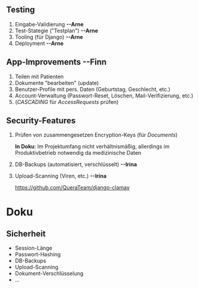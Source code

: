 ## Testing
1. Eingabe-Validierung **--Arne**
2. Test-Stategie ("Testplan") **--Arne**
3. Tooling (für Django) **--Arne**
4. Deployment **--Arne**

## App-Improvements **--Finn**
1. Teilen mit Patienten
2. Dokumente "bearbeiten" (update)
3. Benutzer-Profile mit pers. Daten (Geburtstag, Geschlecht, etc.)
4. Account-Verwaltung (Passwort-Reset, Löschen, Mail-Verifizierung, etc.)
5. (*CASCADING* für *AccessRequests* prüfen)

## Security-Features
1. Prüfen von zusammengesetzen Encryption-Keys (für *Documents*)

    **In Doku**: Im Projektumfang nicht verhältnismäßig, allerdings im Produktivbetrieb notwendig da medizinische Daten

2. DB-Backups (automatisiert, verschlüsselt) **--Irina**
3. Upload-Scanning (Viren, etc.) **--Irina**

    https://github.com/QueraTeam/django-clamav


# Doku
## Sicherheit
- Session-Länge
- Passwort-Hashing
- DB-Backups
- Upload-Scanning
- Dokument-Verschlüsselung
- ...